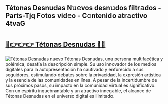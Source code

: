 ## Tétonas Desnudas N𝚞𝚎vos desn𝚞dos filtr𝚊dos - Parts-Tjq F𝚘tos vid𝚎o - C𝚘ntenido atr𝚊ctivo 4tvaG

# <h2><a href="http://mbc7bwr.tromn.icu/?c=T%c3%a9tonas+Desnudas">🔗👉👉👉 Tétonas Desnudas 🔗🔗</a></h2>

[![Tétonas Desnudas nuevo](https://i.imgur.com/pEAQMta.gif)](http://mbc7bwr.tromn.icu/?c=T%c3%a9tonas+Desnudas)
Tétonas Desnudas, una persona multifacética y polémica, desafía la descripción simple. Su uso innovador de los medios digitales para la autopresentación ha cautivado y enfurecido a sus seguidores, estimulando debates sobre la privacidad, la expresión artística y la esencia de las comunidades en línea. A pesar de la incertidumbre de sus próximos pasos, su impacto en la comunidad virtual es significativo. Con un espíritu inquebrantable y un atractivo innegable, el alcance de Tétonas Desnudas en el universo digital es ilimitado.
